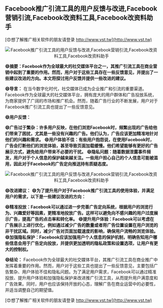 ## **Facebook推广引流工具的用户反馈与改进,Facebook营销引流,Facebook改资料工具,Facebook改资料助手**

[😍想了解推广相关软件的朋友请登录 http://www.vst.tw](http://www.vst.tw)

 <center><img src="https://vst.tw/MP4/tuiguang/png/0.png" alt="Facebook推广引流工具的用户反馈与改进,Facebook营销引流,Facebook改资料工具,Facebook改资料助手"></center>

**😄摘要：Facebook作为全球最大的社交媒体平台之一，其推广引流工具在商业营销中起到了重要的作用。然而，用户对于这些工具存在一些反馈意见，并提出了一些建议改进的方向。本文将探讨用户反馈并提供一些改进的建议。**

**😄导言：**
在当今数字化时代，社交媒体已成为企业推广和引流的重要渠道。Facebook作为全球最大的社交媒体平台，拥有庞大的用户群体和广告投放系统，为商家提供了广阔的市场和推广机会。然而，随着广告行业的不断发展，用户对于Facebook推广引流工具也提出了一些反馈意见。

**😄用户反馈：**

**😄广告过于繁杂：许多用户反映，在他们浏览Facebook时，频繁出现的广告给他们带来了困扰，尤其是一些没有兴趣的广告。他们认为，广告应该更加精准地针对他们的兴趣和需求。**
**😄用户体验不佳：有些用户抱怨说，在使用Facebook时，广告会打断他们的浏览体验，甚至导致页面加载缓慢。他们希望能够有更好的广告展示方式，避免给用户带来不必要的干扰。**
**😄隐私问题：随着数据泄露事件频发，用户对于个人信息的保护越来越关注。一些用户担心自己的个人信息可能被滥用，因此对于Facebook的广告定向推送持有质疑态度。**

 <center><img src="https://vst.tw/MP4/tuiguang/png/1.png" alt="Facebook推广引流工具的用户反馈与改进,Facebook营销引流,Facebook改资料工具,Facebook改资料助手"></center>

**😄改进建议：**
**😄为了提升用户对于Facebook推广引流工具的使用体验，并满足用户的需求，以下是一些建议改进的方向：**

**😄精准投放：Facebook可以通过进一步完善广告定向系统，根据用户的浏览行为、兴趣爱好等因素，更精准地投放广告。这样可以避免向不感兴趣的用户过度展示广告，提高广告的点击率和转化率。**
**😄提升用户体验：Facebook可以考虑在广告展示上进行优化，例如通过减少广告的数量或者将广告位置设置在用户浏览的非干扰区域。同时，减少广告对页面加载速度的影响，确保用户流畅的浏览体验。**
**😄加强隐私保护：Facebook应该加强用户个人信息的保护机制，明确告知用户哪些信息会用于广告定向投放，并提供更加透明的隐私政策和设置选项，让用户有更大的控制权。**

**😄结论：**
Facebook作为全球最大的社交媒体平台，其推广引流工具在商业推广中发挥着重要的作用。然而，用户对于这些工具也提出了一些反馈意见，主要包括广告繁杂、用户体验不佳和隐私问题。为了满足用户需求，Facebook可以通过精准投放、提升用户体验和加强隐私保护来改进推广引流工具，从而提升用户满意度和广告效果。同时，用户也应该保持开放的心态，理解广告在商业运营中的必要性，并适当调整自己的期望值。

[😍想了解推广相关软件的朋友请登录 http://www.vst.tw](http://www.vst.tw)



